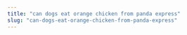 ```yaml
---
title: "can dogs eat orange chicken from panda express"
slug: "can-dogs-eat-orange-chicken-from-panda-express"
---
```


